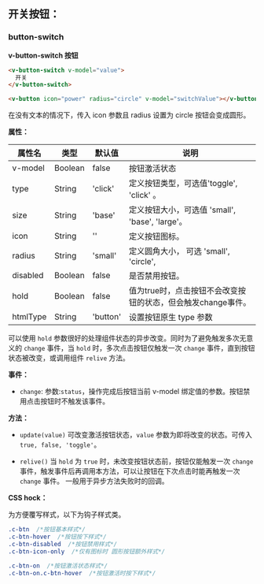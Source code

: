 ## 开关按钮：

### button-switch

**v-button-switch 按钮**
```html
<v-button-switch v-model="value">
  开关
</v-button-switch>

<v-button icon="power" radius="circle" v-model="switchValue"></v-button>
```
在没有文本的情况下，传入 icon 参数且 radius 设置为 circle 按钮会变成圆形。

**属性：**

属性名   |    类型   |     默认值     |     说明
----    | ----    | ----    | ----    |
v-model | Boolean | false | 按钮激活状态
type |  String  | 'click' | 定义按钮类型，可选值'toggle', 'click' 。
size  | String  | 'base' |  定义按钮大小，可选值 'small', 'base', 'large'。
icon  | String  | ''  |  定义按钮图标。
radius | String | 'small' | 定义圆角大小， 可选 'small', 'circle',
disabled | Boolean | false | 是否禁用按钮。
hold | Boolean | false | 值为true时，点击按钮不会改变按钮的状态，但会触发change事件。
htmlType | String | 'button' | 设置按钮原生 type 参数

<!-- longTap   | Boolean | false | 是否开启长按功能。 -->

可以使用 `hold` 参数很好的处理组件状态的异步改变。同时为了避免触发多次无意义的 `change` 事件，当 `hold` 时，多次点击按钮仅触发一次 `change` 事件，直到按钮状态被改变，或调用组件 `relive` 方法。


**事件：**
- `change`:
      参数:`status`，操作完成后按钮当前 v-model 绑定值的参数。按钮禁用点击按钮时不触发该事件。


**方法：**
- `update(value)`
      可改变激活按钮状态，`value` 参数为即将改变的状态。可传入`true, false, 'toggle'`。

- `relive()`
      当 `hold` 为 `true` 时，未改变按钮状态前，按钮仅能触发一次 `change` 事件，触发事件后再调用本方法，可以让按钮在下次点击时能再触发一次 `change` 事件。 一般用于异步方法失败时的回调。


**CSS hock：**

为方便覆写样式，以下为钩子样式类。

```CSS
.c-btn  /*按钮基本样式*/
.c-btn-hover  /*按钮按下样式*/
.c-btn-disabled  /*按钮禁用样式*/
.c-btn-icon-only  /*仅有图标时 圆形按钮额外样式*/

.c-btn-on  /*按钮激活状态样式*/
.c-btn-on.c-btn-hover  /*按钮激活时按下样式*/
```

